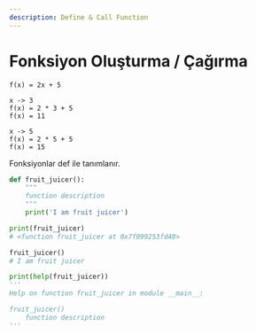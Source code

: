 ```yaml
---
description: Define & Call Function
---
```


# Fonksiyon Oluşturma / Çağırma

```
f(x) = 2x + 5

x -> 3
f(x) = 2 * 3 + 5
f(x) = 11

x -> 5
f(x) = 2 * 5 + 5
f(x) = 15
```

Fonksiyonlar def ile tanımlanır.

```python
def fruit_juicer():
    """
    function description
    """
    print('I am fruit juicer')

print(fruit_juicer)
# <function fruit_juicer at 0x7f099253fd40>

fruit_juicer()
# I am fruit juicer

print(help(fruit_juicer))
'''
Help on function fruit_juicer in module __main__:

fruit_juicer()
    function description
'''
```
